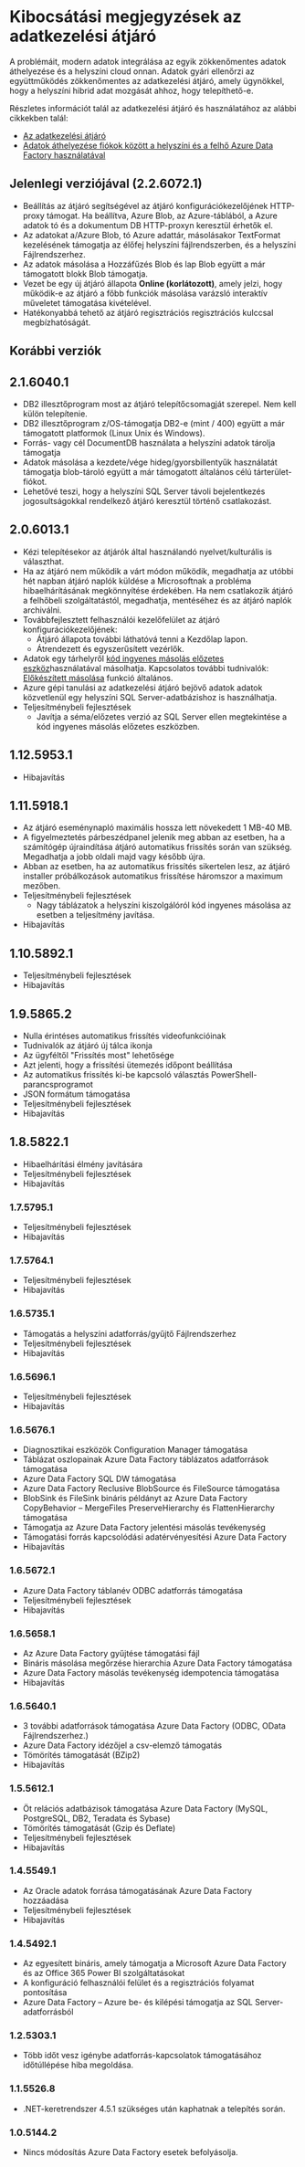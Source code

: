 <properties 
    pageTitle="Kibocsátási megjegyzések az adatkezelési átjáró |} Azure Data Factory" 
    description="Adatok az adatkezelési átjáró címe kibocsátási megjegyzések" 
    services="data-factory" 
    documentationCenter="" 
    authors="spelluru" 
    manager="jhubbard" 
    editor="monicar"/>

<tags 
    ms.service="data-factory" 
    ms.workload="data-services" 
    ms.tgt_pltfrm="na" 
    ms.devlang="na" 
    ms.topic="article" 
    ms.date="08/26/2016" 
    ms.author="spelluru"/>

# <a name="release-notes-for-data-management-gateway"></a>Kibocsátási megjegyzések az adatkezelési átjáró
A problémáit, modern adatok integrálása az egyik zökkenőmentes adatok áthelyezése és a helyszíni cloud onnan. Adatok gyári ellenőrzi az együttműködés zökkenőmentes az adatkezelési átjáró, amely ügynökkel, hogy a helyszíni hibrid adat mozgását ahhoz, hogy telepíthető-e.

Részletes információt talál az adatkezelési átjáró és használatához az alábbi cikkekben talál: 

- [Az adatkezelési átjáró](data-factory-data-management-gateway.md)
- [Adatok áthelyezése fiókok között a helyszíni és a felhő Azure Data Factory használatával](data-factory-move-data-between-onprem-and-cloud.md) 

## <a name="current-version-2260721"></a>Jelenlegi verziójával (2.2.6072.1)

- Beállítás az átjáró segítségével az átjáró konfigurációkezelőjének HTTP-proxy támogat. Ha beállítva, Azure Blob, az Azure-táblából, a Azure adatok tó és a dokumentum DB HTTP-proxyn keresztül érhetők el.
- Az adatokat a/Azure Blob, tó Azure adattár, másolásakor TextFormat kezelésének támogatja az élőfej helyszíni fájlrendszerben, és a helyszíni Fájlrendszerhez.
- Az adatok másolása a Hozzáfűzés Blob és lap Blob együtt a már támogatott blokk Blob támogatja.
- Vezet be egy új átjáró állapota **Online (korlátozott)**, amely jelzi, hogy működik-e az átjáró a főbb funkciók másolása varázsló interaktív műveletet támogatása kivételével.
- Hatékonyabbá tehető az átjáró regisztrációs regisztrációs kulccsal megbízhatóságát.

## <a name="earlier-versions"></a>Korábbi verziók

## <a name="2160401"></a>2.1.6040.1

- DB2 illesztőprogram most az átjáró telepítőcsomagját szerepel. Nem kell külön telepítenie. 
- DB2 illesztőprogram z/OS-támogatja DB2-e (mint / 400) együtt a már támogatott platformok (Linux Unix és Windows). 
- Forrás- vagy cél DocumentDB használata a helyszíni adatok tárolja támogatja
- Adatok másolása a kezdete/vége hideg/gyorsbillentyűk használatát támogatja blob-tároló együtt a már támogatott általános célú tárterület-fiókot. 
- Lehetővé teszi, hogy a helyszíni SQL Server távoli bejelentkezés jogosultságokkal rendelkező átjáró keresztül történő csatlakozást.  

## <a name="2060131"></a>2.0.6013.1

- Kézi telepítésekor az átjárók által használandó nyelvet/kulturális is választhat.
- Ha az átjáró nem működik a várt módon működik, megadhatja az utóbbi hét napban átjáró naplók küldése a Microsoftnak a probléma hibaelhárításának megkönnyítése érdekében. Ha nem csatlakozik átjáró a felhőbeli szolgáltatástól, megadhatja, mentéséhez és az átjáró naplók archiválni.  
- Továbbfejlesztett felhasználói kezelőfelület az átjáró konfigurációkezelőjének:
    - Átjáró állapota további láthatóvá tenni a Kezdőlap lapon.
    - Átrendezett és egyszerűsített vezérlők.
- Adatok egy tárhelyről [kód ingyenes másolás előzetes eszköz](data-factory-copy-data-wizard-tutorial.md)használatával másolhatja. Kapcsolatos további tudnivalók: [Előkészített másolása](data-factory-copy-activity-performance.md#staged-copy) funkció általános. 
- Azure gépi tanulási az adatkezelési átjáró bejövő adatok adatok közvetlenül egy helyszíni SQL Server-adatbázishoz is használhatja.
- Teljesítménybeli fejlesztések
    - Javítja a séma/előzetes verzió az SQL Server ellen megtekintése a kód ingyenes másolás előzetes eszközben.



## <a name="11259531"></a>1.12.5953.1
- Hibajavítás

## <a name="11159181"></a>1.11.5918.1

- Az átjáró eseménynapló maximális hossza lett növekedett 1 MB-40 MB.
- A figyelmeztetés párbeszédpanel jelenik meg abban az esetben, ha a számítógép újraindítása átjáró automatikus frissítés során van szükség. Megadhatja a jobb oldali majd vagy később újra. 
- Abban az esetben, ha az automatikus frissítés sikertelen lesz, az átjáró installer próbálkozások automatikus frissítése háromszor a maximum mezőben.
- Teljesítménybeli fejlesztések
    - Nagy táblázatok a helyszíni kiszolgálóról kód ingyenes másolása az esetben a teljesítmény javítása.
- Hibajavítás

## <a name="11058921"></a>1.10.5892.1

- Teljesítménybeli fejlesztések
- Hibajavítás

## <a name="1958652"></a>1.9.5865.2

- Nulla érintéses automatikus frissítés videofunkcióinak
- Tudnivalók az átjáró új tálca ikonja
- Az ügyféltől "Frissítés most" lehetősége
- Azt jelenti, hogy a frissítési ütemezés időpont beállítása
- Az automatikus frissítés ki-be kapcsoló választás PowerShell-parancsprogramot
- JSON formátum támogatása  
- Teljesítménybeli fejlesztések
- Hibajavítás

## <a name="1858221"></a>1.8.5822.1

- Hibaelhárítási élmény javítására
- Teljesítménybeli fejlesztések
- Hibajavítás

### <a name="1757951"></a>1.7.5795.1

- Teljesítménybeli fejlesztések
- Hibajavítás

### <a name="1757641"></a>1.7.5764.1

- Teljesítménybeli fejlesztések
- Hibajavítás

### <a name="1657351"></a>1.6.5735.1

- Támogatás a helyszíni adatforrás/gyűjtő Fájlrendszerhez
- Teljesítménybeli fejlesztések
- Hibajavítás

### <a name="1656961"></a>1.6.5696.1

- Teljesítménybeli fejlesztések
- Hibajavítás

### <a name="1656761"></a>1.6.5676.1

- Diagnosztikai eszközök Configuration Manager támogatása
- Táblázat oszlopainak Azure Data Factory táblázatos adatforrások támogatása
- Azure Data Factory SQL DW támogatása
- Azure Data Factory Reclusive BlobSource és FileSource támogatása
- BlobSink és FileSink bináris példányt az Azure Data Factory CopyBehavior – MergeFiles PreserveHierarchy és FlattenHierarchy támogatása
- Támogatja az Azure Data Factory jelentési másolás tevékenység
- Támogatási forrás kapcsolódási adatérvényesítési Azure Data Factory
- Hibajavítás


### <a name="1656721"></a>1.6.5672.1

- Azure Data Factory táblanév ODBC adatforrás támogatása
- Teljesítménybeli fejlesztések
- Hibajavítás

### <a name="1656581"></a>1.6.5658.1

- Az Azure Data Factory gyűjtése támogatási fájl
- Bináris másolása megőrzése hierarchia Azure Data Factory támogatása
- Azure Data Factory másolás tevékenység idempotencia támogatása
- Hibajavítás

### <a name="1656401"></a>1.6.5640.1

- 3 további adatforrások támogatása Azure Data Factory (ODBC, OData Fájlrendszerhez.)
- Azure Data Factory idézőjel a csv-elemző támogatás
- Tömörítés támogatását (BZip2)
- Hibajavítás

### <a name="1556121"></a>1.5.5612.1

- Öt relációs adatbázisok támogatása Azure Data Factory (MySQL, PostgreSQL, DB2, Teradata és Sybase)
- Tömörítés támogatását (Gzip és Deflate)
- Teljesítménybeli fejlesztések
- Hibajavítás


### <a name="1455491"></a>1.4.5549.1

- Az Oracle adatok forrása támogatásának Azure Data Factory hozzáadása
- Teljesítménybeli fejlesztések
- Hibajavítás

### <a name="1454921"></a>1.4.5492.1

- Az egyesített bináris, amely támogatja a Microsoft Azure Data Factory és az Office 365 Power BI szolgáltatásokat
- A konfiguráció felhasználói felület és a regisztrációs folyamat pontosítása
- Azure Data Factory – Azure be- és kilépési támogatja az SQL Server-adatforrásból

### <a name="1253031"></a>1.2.5303.1

-   Több időt vesz igénybe adatforrás-kapcsolatok támogatásához időtúllépése hiba megoldása. 
    
### <a name="1155268"></a>1.1.5526.8

- .NET-keretrendszer 4.5.1 szükséges után kaphatnak a telepítés során.

### <a name="1051442"></a>1.0.5144.2

- Nincs módosítás Azure Data Factory esetek befolyásolja. 
